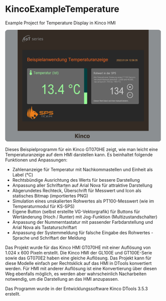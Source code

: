 # KincoExampleTemperature
Example Project for Temperature Display in Kinco HMI

![Temperaturanzeige](/spstiger_Beispiel_Temperaturanzeige.png)

Dieses Beispielprogramm für ein Kinco GT070HE zeigt, wie man leicht eine Temperaturanzeige auf dem HMI darstellen kann. Es beinhaltet folgende Funktionen und Anpassungen:

* Zahlenanzeige für Temperatur mit Nachkommastellen und Einheit als Label (°C)
* Rechtsbündige Ausrichtung des Werts für bessere Darstellung
* Anpassung aller Schriftarten auf Arial Nova für attraktive Darstellung
* Abgerundetes Rechteck, Überschrift für Messwert und Icon als statisches Bitmap (importiertes PNG)
* Simulation eines unskalierten Rohwertes als PT100-Messwert (wie im Temperaturmodul für KS-SPS)
* Eigene Button (selbst erstellte VG-Vektorgrafik) für Buttons für Wertänderung (Hoch / Runter) mit Jog-Funktion (Multizustandschalter) 
* Anpassung der Nummerntastatur mit passender Farbdarstellung und Arial Nova als Tastaturschriftart
* Anpassung der Systemmeldung für falsche Eingabe des Rohwertes - Sprache und Schriftart der Meldung

Das Projekt wurde für das Kinco HMI GT070HE mit einer Auflösung von 1.024 x 600 Pixeln erstellt. Die Kinco HMI der GL100E und GT100E-Serie sowie das GT070E2 haben eine gleiche Auflösung. Das Projekt kann für diese Modelle einfach per Rechtsklick auf das HMI in DTools konvertiert werden. 
Für HMI mit anderer Auflösung ist eine Konvertierung über diesen Weg ebenfalls möglich, es werden aber wahrscheinlich Nacharbeiten notwendig, um die Darstellung an das HMI anzupassen.

Das Programm wurde in der Entwicklungssoftware Kinco DTools 3.5.3 erstellt.
